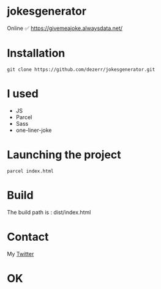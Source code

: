 # jokesgenerator

Online ✅ https://givemeajoke.alwaysdata.net/

# Installation

`git clone https://github.com/dezerr/jokesgenerator.git`

# I used
- JS
- Parcel
- Sass
- one-liner-joke

# Launching the project
`parcel index.html`

# Build
The build path is : dist/index.html

# Contact
My [Twitter](https://twitter.com/dezerr_)

# OK